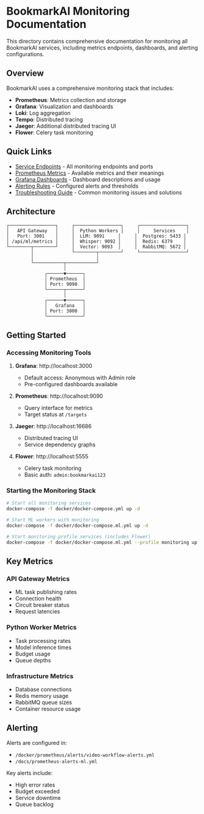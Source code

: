 # BookmarkAI Monitoring Documentation

This directory contains comprehensive documentation for monitoring all BookmarkAI services, including metrics endpoints, dashboards, and alerting configurations.

## Overview

BookmarkAI uses a comprehensive monitoring stack that includes:
- **Prometheus**: Metrics collection and storage
- **Grafana**: Visualization and dashboards
- **Loki**: Log aggregation
- **Tempo**: Distributed tracing
- **Jaeger**: Additional distributed tracing UI
- **Flower**: Celery task monitoring

## Quick Links

- [Service Endpoints](./service-endpoints.md) - All monitoring endpoints and ports
- [Prometheus Metrics](./prometheus-metrics.md) - Available metrics and their meanings
- [Grafana Dashboards](./grafana-dashboards.md) - Dashboard descriptions and usage
- [Alerting Rules](./alerting-rules.md) - Configured alerts and thresholds
- [Troubleshooting Guide](./troubleshooting.md) - Common monitoring issues and solutions

## Architecture

```
┌─────────────────┐     ┌─────────────────┐     ┌─────────────────┐
│   API Gateway   │     │  Python Workers │     │     Services    │
│   Port: 3001    │     │  LLM: 9091     │     │  Postgres: 5433 │
│ /api/ml/metrics │     │  Whisper: 9092 │     │  Redis: 6379    │
└────────┬────────┘     │  Vector: 9093  │     │  RabbitMQ: 5672 │
         │              └────────┬────────┘     └─────────────────┘
         │                       │
         └───────────┬───────────┘
                     │
              ┌──────▼──────┐
              │ Prometheus  │
              │ Port: 9090  │
              └──────┬──────┘
                     │
              ┌──────▼──────┐
              │   Grafana   │
              │ Port: 3000  │
              └─────────────┘
```

## Getting Started

### Accessing Monitoring Tools

1. **Grafana**: http://localhost:3000
   - Default access: Anonymous with Admin role
   - Pre-configured dashboards available

2. **Prometheus**: http://localhost:9090
   - Query interface for metrics
   - Target status at `/targets`

3. **Jaeger**: http://localhost:16686
   - Distributed tracing UI
   - Service dependency graphs

4. **Flower**: http://localhost:5555
   - Celery task monitoring
   - Basic auth: `admin:bookmarkai123`

### Starting the Monitoring Stack

```bash
# Start all monitoring services
docker-compose -f docker/docker-compose.yml up -d

# Start ML workers with monitoring
docker-compose -f docker/docker-compose.ml.yml up -d

# Start monitoring profile services (includes Flower)
docker-compose -f docker/docker-compose.ml.yml --profile monitoring up -d
```

## Key Metrics

### API Gateway Metrics
- ML task publishing rates
- Connection health
- Circuit breaker status
- Request latencies

### Python Worker Metrics
- Task processing rates
- Model inference times
- Budget usage
- Queue depths

### Infrastructure Metrics
- Database connections
- Redis memory usage
- RabbitMQ queue sizes
- Container resource usage

## Alerting

Alerts are configured in:
- `/docker/prometheus/alerts/video-workflow-alerts.yml`
- `/docs/prometheus-alerts-ml.yml`

Key alerts include:
- High error rates
- Budget exceeded
- Service downtime
- Queue backlog